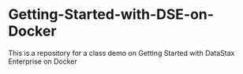 # Getting-Started-with-DSE-on-Docker
This is a repository for a class demo on Getting Started with DataStax Enterprise on Docker
